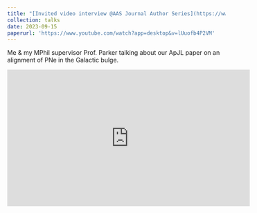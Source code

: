 ```yaml
---
title: "[Invited video interview @AAS Journal Author Series](https://www.youtube.com/watch?app=desktop&v=lUuofb4P2VM)"
collection: talks
date: 2023-09-15
paperurl: 'https://www.youtube.com/watch?app=desktop&v=lUuofb4P2VM'
---
```


Me & my MPhil supervisor Prof. Parker talking about our ApJL paper on an alignment of PNe in the Galactic bulge.

<iframe width="560" height="315" src="https://www.youtube.com/watch?app=desktop&v=lUuofb4P2VM" frameborder="0" allowfullscreen>
</iframe>
